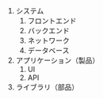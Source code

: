 1. システム
   1. フロントエンド
   2. バックエンド
   3. ネットワーク
   4. データベース
2. アプリケーション（製品）
   1. UI
   2. API
3. ライブラリ（部品）
